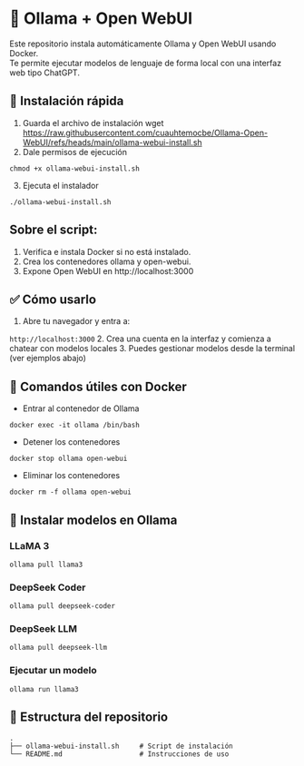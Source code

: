 # 🧠 Ollama + Open WebUI

Este repositorio instala automáticamente Ollama y Open WebUI usando Docker.  
Te permite ejecutar modelos de lenguaje de forma local con una interfaz web tipo ChatGPT.

## 🚀 Instalación rápida

1. Guarda el archivo de instalación
wget https://raw.githubusercontent.com/cuauhtemocbe/Ollama-Open-WebUI/refs/heads/main/ollama-webui-install.sh
2. Dale permisos de ejecución

`chmod +x ollama-webui-install.sh`

3. Ejecuta el instalador

`./ollama-webui-install.sh`

## Sobre el script:
1. Verifica e instala Docker si no está instalado.
2. Crea los contenedores ollama y open-webui.
3. Expone Open WebUI en http://localhost:3000

## ✅ Cómo usarlo

1. Abre tu navegador y entra a:

`http://localhost:3000`
2. Crea una cuenta en la interfaz y comienza a chatear con modelos locales
3. Puedes gestionar modelos desde la terminal (ver ejemplos abajo)

## 🐳 Comandos útiles con Docker

- Entrar al contenedor de Ollama

`docker exec -it ollama /bin/bash`

- Detener los contenedores

`docker stop ollama open-webui`

- Eliminar los contenedores

`docker rm -f ollama open-webui`

## 🤖 Instalar modelos en Ollama

### LLaMA 3
`ollama pull llama3`

### DeepSeek Coder
`ollama pull deepseek-coder`

### DeepSeek LLM
`ollama pull deepseek-llm`

### Ejecutar un modelo
`ollama run llama3`

## 📂 Estructura del repositorio
```
.
├── ollama-webui-install.sh     # Script de instalación
└── README.md                   # Instrucciones de uso
```

